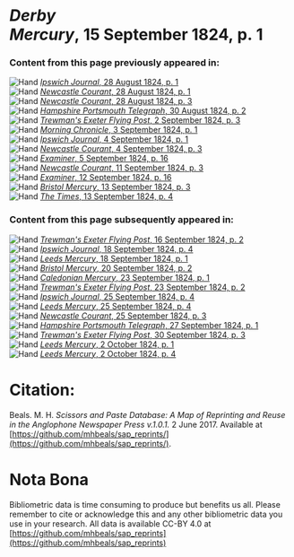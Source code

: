 # *Derby Mercury*, 15 September 1824, p. 1  
  
### Content from this page previously appeared in:  
![Hand](http://scissorsandpaste.net/wp-content/uploads/2017/06/smallhandpointer.png) [*Ipswich Journal*, 28 August 1824, p. 1](https://mhbeals.github.io/sap_html/Ipswich-Journal/Ipswich-Journal-28-August-1824-p-1)  
![Hand](http://scissorsandpaste.net/wp-content/uploads/2017/06/smallhandpointer.png) [*Newcastle Courant*, 28 August 1824, p. 1](https://mhbeals.github.io/sap_html/Newcastle-Courant/Newcastle-Courant-28-August-1824-p-1)  
![Hand](http://scissorsandpaste.net/wp-content/uploads/2017/06/smallhandpointer.png) [*Newcastle Courant*, 28 August 1824, p. 3](https://mhbeals.github.io/sap_html/Newcastle-Courant/Newcastle-Courant-28-August-1824-p-3)  
![Hand](http://scissorsandpaste.net/wp-content/uploads/2017/06/smallhandpointer.png) [*Hampshire Portsmouth Telegraph*, 30 August 1824, p. 2](https://mhbeals.github.io/sap_html/Hampshire-Portsmouth-Telegraph/Hampshire-Portsmouth-Telegraph-30-August-1824-p-2)  
![Hand](http://scissorsandpaste.net/wp-content/uploads/2017/06/smallhandpointer.png) [*Trewman's Exeter Flying Post*, 2 September 1824, p. 3](https://mhbeals.github.io/sap_html/Trewman's-Exeter-Flying-Post/Trewman's-Exeter-Flying-Post-2-September-1824-p-3)  
![Hand](http://scissorsandpaste.net/wp-content/uploads/2017/06/smallhandpointer.png) [*Morning Chronicle*, 3 September 1824, p. 1](https://mhbeals.github.io/sap_html/Morning-Chronicle/Morning-Chronicle-3-September-1824-p-1)  
![Hand](http://scissorsandpaste.net/wp-content/uploads/2017/06/smallhandpointer.png) [*Ipswich Journal*, 4 September 1824, p. 1](https://mhbeals.github.io/sap_html/Ipswich-Journal/Ipswich-Journal-4-September-1824-p-1)  
![Hand](http://scissorsandpaste.net/wp-content/uploads/2017/06/smallhandpointer.png) [*Newcastle Courant*, 4 September 1824, p. 3](https://mhbeals.github.io/sap_html/Newcastle-Courant/Newcastle-Courant-4-September-1824-p-3)  
![Hand](http://scissorsandpaste.net/wp-content/uploads/2017/06/smallhandpointer.png) [*Examiner*, 5 September 1824, p. 16](https://mhbeals.github.io/sap_html/Examiner/Examiner-5-September-1824-p-16)  
![Hand](http://scissorsandpaste.net/wp-content/uploads/2017/06/smallhandpointer.png) [*Newcastle Courant*, 11 September 1824, p. 3](https://mhbeals.github.io/sap_html/Newcastle-Courant/Newcastle-Courant-11-September-1824-p-3)  
![Hand](http://scissorsandpaste.net/wp-content/uploads/2017/06/smallhandpointer.png) [*Examiner*, 12 September 1824, p. 16](https://mhbeals.github.io/sap_html/Examiner/Examiner-12-September-1824-p-16)  
![Hand](http://scissorsandpaste.net/wp-content/uploads/2017/06/smallhandpointer.png) [*Bristol Mercury*, 13 September 1824, p. 3](https://mhbeals.github.io/sap_html/Bristol-Mercury/Bristol-Mercury-13-September-1824-p-3)  
![Hand](http://scissorsandpaste.net/wp-content/uploads/2017/06/smallhandpointer.png) [*The Times*, 13 September 1824, p. 4](https://mhbeals.github.io/sap_html/The-Times/The-Times-13-September-1824-p-4)  
  
### Content from this page subsequently appeared in:  
![Hand](http://scissorsandpaste.net/wp-content/uploads/2017/06/smallhandpointer.png) [*Trewman's Exeter Flying Post*, 16 September 1824, p. 2](https://mhbeals.github.io/sap_html/Trewman's-Exeter-Flying-Post/Trewman's-Exeter-Flying-Post-16-September-1824-p-2)  
![Hand](http://scissorsandpaste.net/wp-content/uploads/2017/06/smallhandpointer.png) [*Ipswich Journal*, 18 September 1824, p. 4](https://mhbeals.github.io/sap_html/Ipswich-Journal/Ipswich-Journal-18-September-1824-p-4)  
![Hand](http://scissorsandpaste.net/wp-content/uploads/2017/06/smallhandpointer.png) [*Leeds Mercury*, 18 September 1824, p. 1](https://mhbeals.github.io/sap_html/Leeds-Mercury/Leeds-Mercury-18-September-1824-p-1)  
![Hand](http://scissorsandpaste.net/wp-content/uploads/2017/06/smallhandpointer.png) [*Bristol Mercury*, 20 September 1824, p. 2](https://mhbeals.github.io/sap_html/Bristol-Mercury/Bristol-Mercury-20-September-1824-p-2)  
![Hand](http://scissorsandpaste.net/wp-content/uploads/2017/06/smallhandpointer.png) [*Caledonian Mercury*, 23 September 1824, p. 1](https://mhbeals.github.io/sap_html/Caledonian-Mercury/Caledonian-Mercury-23-September-1824-p-1)  
![Hand](http://scissorsandpaste.net/wp-content/uploads/2017/06/smallhandpointer.png) [*Trewman's Exeter Flying Post*, 23 September 1824, p. 2](https://mhbeals.github.io/sap_html/Trewman's-Exeter-Flying-Post/Trewman's-Exeter-Flying-Post-23-September-1824-p-2)  
![Hand](http://scissorsandpaste.net/wp-content/uploads/2017/06/smallhandpointer.png) [*Ipswich Journal*, 25 September 1824, p. 4](https://mhbeals.github.io/sap_html/Ipswich-Journal/Ipswich-Journal-25-September-1824-p-4)  
![Hand](http://scissorsandpaste.net/wp-content/uploads/2017/06/smallhandpointer.png) [*Leeds Mercury*, 25 September 1824, p. 4](https://mhbeals.github.io/sap_html/Leeds-Mercury/Leeds-Mercury-25-September-1824-p-4)  
![Hand](http://scissorsandpaste.net/wp-content/uploads/2017/06/smallhandpointer.png) [*Newcastle Courant*, 25 September 1824, p. 3](https://mhbeals.github.io/sap_html/Newcastle-Courant/Newcastle-Courant-25-September-1824-p-3)  
![Hand](http://scissorsandpaste.net/wp-content/uploads/2017/06/smallhandpointer.png) [*Hampshire Portsmouth Telegraph*, 27 September 1824, p. 1](https://mhbeals.github.io/sap_html/Hampshire-Portsmouth-Telegraph/Hampshire-Portsmouth-Telegraph-27-September-1824-p-1)  
![Hand](http://scissorsandpaste.net/wp-content/uploads/2017/06/smallhandpointer.png) [*Trewman's Exeter Flying Post*, 30 September 1824, p. 3](https://mhbeals.github.io/sap_html/Trewman's-Exeter-Flying-Post/Trewman's-Exeter-Flying-Post-30-September-1824-p-3)  
![Hand](http://scissorsandpaste.net/wp-content/uploads/2017/06/smallhandpointer.png) [*Leeds Mercury*, 2 October 1824, p. 1](https://mhbeals.github.io/sap_html/Leeds-Mercury/Leeds-Mercury-2-October-1824-p-1)  
![Hand](http://scissorsandpaste.net/wp-content/uploads/2017/06/smallhandpointer.png) [*Leeds Mercury*, 2 October 1824, p. 4](https://mhbeals.github.io/sap_html/Leeds-Mercury/Leeds-Mercury-2-October-1824-p-4)  


# Citation: 

Beals. M. H. *Scissors and Paste Database: A Map of Reprinting and Reuse in the Anglophone Newspaper Press v.1.0.1.* 2 June 2017. Available at [https://github.com/mhbeals/sap_reprints/](https://github.com/mhbeals/sap_reprints/). 

# Nota Bona

Bibliometric data is time consuming to produce but benefits us all. Please remember to cite or acknowledge this and any other bibliometric data you use in your research. All data is available CC-BY 4.0 at [https://github.com/mhbeals/sap_reprints](https://github.com/mhbeals/sap_reprints)